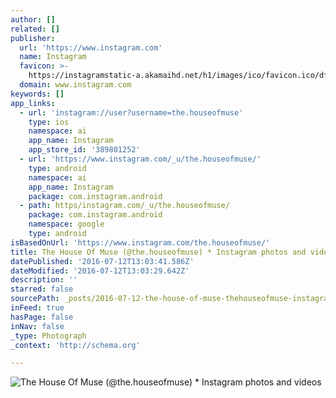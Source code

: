 ```yaml
---
author: []
related: []
publisher:
  url: 'https://www.instagram.com'
  name: Instagram
  favicon: >-
    https://instagramstatic-a.akamaihd.net/h1/images/ico/favicon.ico/dfa85bb1fd63.ico
  domain: www.instagram.com
keywords: []
app_links:
  - url: 'instagram://user?username=the.houseofmuse'
    type: ios
    namespace: ai
    app_name: Instagram
    app_store_id: '389801252'
  - url: 'https://www.instagram.com/_u/the.houseofmuse/'
    type: android
    namespace: ai
    app_name: Instagram
    package: com.instagram.android
  - path: https/instagram.com/_u/the.houseofmuse/
    package: com.instagram.android
    namespace: google
    type: android
isBasedOnUrl: 'https://www.instagram.com/the.houseofmuse/'
title: The House Of Muse (@the.houseofmuse) * Instagram photos and videos
datePublished: '2016-07-12T13:03:41.586Z'
dateModified: '2016-07-12T13:03:29.642Z'
description: ''
starred: false
sourcePath: _posts/2016-07-12-the-house-of-muse-thehouseofmuse-instagram-photos-and.md
inFeed: true
hasPage: false
inNav: false
_type: Photograph
_context: 'http://schema.org'

---
```

![The House Of Muse (@the.houseofmuse) * Instagram photos and videos](https://scontent.cdninstagram.com/t51.2885-19/s150x150/13259659_616886831791846_998624637_a.jpg)